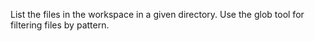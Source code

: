 List the files in the workspace in a given directory. Use the glob tool for filtering files by pattern.
